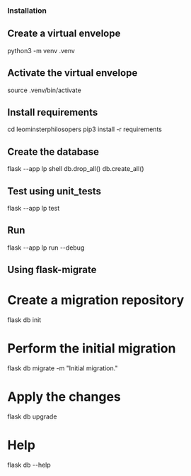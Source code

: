 ### Installation 
## Create a virtual envelope 
python3 -m venv .venv

## Activate the virtual envelope
source .venv/bin/activate

## Install requirements
cd leominsterphilosopers
pip3 install -r requirements

## Create the database
flask --app lp shell
db.drop_all()
db.create_all()

## Test using unit_tests
flask --app lp test

## Run
flask --app lp run --debug

## Using flask-migrate
# Create a migration repository
flask db init
# Perform the initial migration
flask db migrate -m "Initial migration."
# Apply the changes
flask db upgrade
# Help
flask db --help
